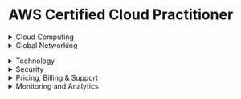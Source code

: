 # AWS Certified Cloud Practitioner 

<details><summary>Cloud Computing</summary>
<p>

## Cloud Computing

**Cloud Computing:** On demand delivery of IT resources over the internet.

***Advantages of Cloud Computing***

* **Go global in minutes:** You can deploy applications around the world in minutes while providing customers with low latency.
* **Trade upfront expense for variable expense:** You only pay for computing resources consumed instead of investing heavily on data centres or servers not knowing you will use them or not.
* **Stop guessing capacity:** Capacity is matched to demand.
* **Benefit from massive economies of scale:** Volume discounts are passed which translates  to lower pay-as-you-go prices.
* **Increased speed and agility:** You can innovate quickly and deliver applications faster.
* **Stop spending money running and maintaining data centers:**

***Benefits of Cloud Computing***

* **High Availability:** High Available systems are desiggned to operate continously without failure for a long time by reducing and managing failure.
* **Elasticity:** You can provision only what need then grow or shrink on demand.
* **Agility:** All services give you access to help you innovate faster, giving you speed to market.
* **Durability:** Data remains intact without corruption.

***Cloud Computing Models***

* **Infrastructure as a Service (IaaS):** Contains basic building locks for cloud IT that can be rented *e.g.* Amazon EC2, EC2 Baremetal, Amazon ECS
* **Platfrorm as a Service(PaaS):** Enables you develop software using web-based tools without worrying about underlying infrastructure *e.g.* AWS Cloud9, Elastic Beanstalk
* **Software as a Service(SaaS):** Provides you with completed product managed and run by a service provider *e.g.* Amazon SageMaker, AWS WordDocs. AWS Fargate, AWS Amplify

***Cloud Computing Deployment Models***

* **Cloud-based deployment:** Migrate all existing applications to cloud or design and build new applications on cloud.
* **On-Prem/Private cloud deployment:** Resources are deployed on prenises by using virtualization and resource management tools.
* **Hybrid deployment:** Connects cloud based resources to on-prem infrastructure. Supported by AWS Direct Connect.


</p>
</details>

<details><summary>Global Networking</summary>
<p>

## Global Networking

* **Regions:** They are isolated geographical areas containing AWS resources. Its characteristics are: </br>
      - They are fully independent and isolated.</br>
      - They are resource and service specific.</br>
When choosing a region for services, data and application consider these factors:</br>
      - Compliance.</br>
      - Proximity of customers.</br>
      - Available services/features within a region.</br>
      - Pricing.</br>

* **Availability Zones:** A single or a group of data centres within a region. It contains servers which you can rent and is where you provision resources and deploy applications. Its characteristics are:
     - They are physically separated.
     - They are connected through low latency links.
     - They are fault tolerant.
     - They allow for high availability.

* **Edge Locations:** Locations used to store cached copies of content close to customers for faster delivery. This is made possible through *Amazon CloudFront* (is a content delivery network to deliver data, video, applications and APIs with low latency and high transfer speeds </br>
It *reduces latency* (time between user request and resulting response) and *speeds up delivery of application.*</br>
There are more edge locations than regions and availability zones.

### How to Provision AWS Resources.


 
</p>
</details>


</p>
</details>

<details><summary>Technology</summary>
<p>

## Technology.

### Compute 

1. **Elastic Compute Cloud (EC2)**
Allows you one to reny and manage virtual servers in the cloud. It provides secure, resizable compute capacity in the cloud as EC2 instances.<br/> 
*Servers* are the physical compute hardware running in a data center.<br/> 
*Instances* are not considered serverless because they exist on a server in a datacentre.<br/> 

* **Accesing EC2 Instance**
1. AWS Management Console
2. Secure Shell (SSH)
3. EC2 Instance Connect (EIC)
4. AWS Systems Manager

* **Amazon EC2 Instance Families**
1. *General purpose*
2. *Compute Optimized*
3. *Memory Optimized*
4. *Accelerated Computing instances*
5. *Storage Optimized*
6. *Storage Optimized*

* **Amazon EC2 Pricing**
1. *On Demand*
2. *Savings Plan*
3. *Reserved Instances*
4. *Spot Instances*
5. *Dedicated Host*

2. **Amazon Lightsail:** managed virtual server service. Friendly version of EC2.

#### Serverless
1. **AWS Lambda:** a serverless, event-driven compute service that lets you run code for virtually any type of application or backend service without provisioning or managing servers.

#### Containers
1. **Elastic Container Service (ECS):** fully managed container orchestration service that simplifies your deployment, management, and scaling of containerized applications.
2. **Elastic Container Registry (ECR):** a fully managed container registry offering high-performance hosting, so you can reliably deploy application images and artifacts anywhere
3. **ECS Fargate:** serverless compute engine for containers. Comaptible with EKS and ECS
4. **Elastic Kubernetes Servise (EKS):** a managed Kubernetes service that makes it easy for you to run Kubernetes on AWS and on-premises

#### High Performance Computing Services
1. Nitro System
2. Bare Metal inatances

### Storage

#### Block Storage

#### File Storage 


#### Object Storage 
1. **Amazon Simple Service Storage (S3):**


### Databases
1. **Amazon Relational Database Service(RDS):** service that enables managing your databases in the cloud, not a database itself. It supports 6 SQL database types Amazon Aurora, PostgreSQL, MySQL, MariaDB, Oracle Database, and SQL Server.
2. **Amazon Dynamo DB:**  a fully managed, serverless, key-value NoSQL database designed to run high-performance applications at any scale. DynamoDB offers built-in security, continuous backups, automated multi-Region replication, in-memory caching, and data import and export tools. Is *serverless* For cases requiring high performance and scaling.
3. **Amazon Aurora:** Enterprise-class relational database. Compatible with MySQL and PostgreSQL. 5X faster than starndard MySQL and 3X than starndard PostgreSQL.
4. **Amazon RedShift:** Data warehousing service you can use for big data and analytics.<br>

***Additional Database Services***
* Amazon DocumentDB (with Mongo DB compatibility)
* Amazon Neptune
* Amazon Quantum Ledger Database
* Amazon Managed Blockchain
* Amazon ElasticCache
* Amazon DynamoDB Accelerator

### Machine Learning and AI Services
1. **Amazon Sagemaker:** fully managed service to build, train and deploy machine learning models at scale. *Frameworks include* Apache MXNet on AWS, TensorFlow on AWS, pYTorch on AWS.
2. **Amazon SageMaker Ground Truth:** is a data labelling service that will have humans lael a dataset that will be used to train machine learning models.
3. **Amazon Augmented AI:** allows you to conduct a human review of machine learning (ML) systems to guarantee precision.
4. **Amazon CodeGuru:** machine learning code analysis service. Performs code reviews and will suggest improvements to be made.
5. **Amazon Lex:** conversion interface service that one can build voice and text chatbots.
6. **Amazon Personalize:** real time recommendation service. Technology used in Amazon to shop.
7. **Amazon Polly:** text-speech service. Upload text and audio file spoken by synthesized voice is generated.
8. **Amazon Rekognition:** image and voice recognition service. Analyze images and videos to detect and label obbjects.
9. **Amazon Transcribe:** speech to text service.
10. **Amazon Textract:** automatically extracts text, handwriting, and data from scanned documents
11. **Amazon Translate:** neural machine learning translation service.
12. **Amazon Comprehend:** it is a Natural Language Processor (NLP) service used to uncover valuable insights and connections in text.
13. **Amazon Forecast:** time-series forecasting service based on machine learning (ML) and built for business metrics analysis.
14. **Amazon Deep Learning AMIs:** provides ML practitioners and researchers with a curated and secure set of frameworks, dependencies, and tools to accelerate deep learning on Amazon EC2. 
15. **Amazon Deep Learning Container:** docker images that are preinstalled and tested with the latest versions of popular deep learning frameworks
16. **AWS DeepComposer:** ML enables musical keyboard.
17. **AWS DeepLens:** video camera that uses deep-learning. 
18. **AWS DeepRacer:** toy race car that can be powered with ML to perform automomous driving.
19. **Amazon Elastic Inference:** allows you to attach low-cost GPU-powered acceleration to Amazon EC2 and SageMaker instances or Amazon ECS tasks, to reduce the cost of running deep learning inference by up to 75%.
20. **Amazon Fraud Detector:** fully managed fraud detection service.
21. **Amazon Kendra:** enterprise ML search engine service. It uses natural language to suggest answers to question instead of jsut simple keyword matching.

### Big Data and Analytics Services
1. **Amazon Athena:** serverless interactive query service. Take CSV and JSON files in S3  bucket and load them to temporary SQL tables which you can run SQL queries,
2. **Amazon CloudSearch:** fully managed search service. Add search to service.
3. **Amazon Elasticsearch Service (ES):** managed Elasticsearch cluster. It is an open source full-text search engine. Robust than CloudSearch but requires more server and operational maintenance.
4. **Amazon Elastic MapReduce (EMR):** used for data analysis and processing. Can create reports like Redshift but suited when transforming unstructured data to structured data on the fly.
5. **Kinesis Data Streams:** real time data streaming data service. For real time analytics, click streams and ingesting data from IoT devices.
6. **Kinesis Firehose:** serverless and simpler version of Data Streams. 
7. **Amazon Kinesis Data Analytics:** allows you run queries against dta that is flowing through real time stream so as to create reports and analysis on emerging data.
8. **Amazon Kinesis Video Streams:** allows to analyze or apply processing on real-time streaming video.
9. **Managed Kafka Service (MSK):** fully managed Kafka Service.
10. **Redshift:** petabyte size data warehouse. Quickly generate analytics or reports from large amount of data.
11. **Amazon Quicksight:** business intelligence (BI) dashboard. Requires little to know programming knowledge and connect to different databases.
12. **AWS Data Pipeline:** automates the movement of data. Move data between compute and storage services.
13. **AWS Glue:** is an Extract, Transform, Load Service. move data from a location that need transformation before getting to the final destination. Like DMS but more robust.
14. **AWS Lake Formation:** centralized, curated and secured repository that stores data until neede.
15. **AWS Data Exchange:** catalogue for third party data sets. You can download for free subscribe or purcase datasets.












### Cloud Architecture
* ***High Availability*** Ability for service to remain available by ensuring no single point of failure. Ensure certain level of performance.
1. **Elastic Load Balancer:** automatically distributes your incoming traffic across multiple targets, such as EC2 instances, containers, and IP addresses, in one or more Availability Zones. <br>
Monitors the health of its registered targets, and routes traffic only to the healthy targets.<br> 
Elastic Load Balancing scales your load balancer capacity automatically in response to changes in incoming traffic.

* ***High Scalability*** Increase capacity based on the increasing demand of traffic, memory and computing power.<br>
- *vertical scaling* - upgrade to bigger server
- *horizontal scaling* - add more servers of the same size

* ***High Elasticity*** Ability to automatically increase or decrease capacity based on the current demand or traffic, memory and computing power
- *scaling out* - add more servers of the same size
- *scaling in* - Removing underutilized servers of the same size
1. **Auto Scaling Groups:** AWS feature that automatically adds and removes servers based on scaling rules you define on metrics

* ***Highly Fault Tolerant:***  Ability for service to ensure there is no point of failure. Prevent the chance of failure
- *fail-overs* when you plan to shift traffic to redundant system incase primary system fails.
1. **RDS Multi-AZ**  run duplicate standby database in another AZ incase primary database fails.

* ***High Durability*** Recover from disaster and prevent loss of data.
1. **CloudEndure Disaster Recovery** replicates machines into low-cost staging area in target AWS account and preffered region for fast recovery.

* ***Business Continuity Plan*** documet outlining how business will operate during unplanned service distruption.
- *Recovery Point Objective* maximum amount of data loss
- *Recovery Time Objective* maximum amount of downtime business can tolerate witout financial loss

* ***Disaster Recovery Options***
1. **Backup & Restore** *(RTO/RPO):hours*
- Lower Priority use cases.
- Provision all AWS Resources
- Restores backup after event
- cost $
2. **Pilot Light** *(RTO/RPO):10min*
- Data live
- Services idle
- Provision some AWS resources and scale after event
- Cost $$
3. **Warm Standby** *(RTO/RPO):minutes*
- Always running but smaller
- Business critical
- Scale AWS resources after event
- Cost $$$
4. **Multi-site active/active** *(RTO/RPO):realtime*
- Zero downtime
- Near zero data loss
- Mission critical servers
- Cost $$$$


</p>
</details>


<details><summary>Security</summary>
<p>

## Security

### Shared Responsibility Model
#### AWS Responsiilty (Security Of The Cloud)

#### Customer's Responsibility (Security In The Cloud)

### User Permsissions and Acces
1. **AWS Root User**
2. **AWS Identity and Access Management**
3. **IAM Users**
4. **IAM Policies** 
5. **IAM Groups**
6. **IAM Roles**

### AWS Organizations
- Provides centaralized management of AWS accounts
- Consolidated billing (bulk discounts)
- Implement hierachal groupingg of accounts
Use *service control policies* to centrally control pernmissions for the accounts in organization.

### Compliance 
1. **AWS Artifact:** service that provides on demand access to AWS security and compliance reports and select online agreements. Has two sections:
* *AWS Artifact Agreements*
* *AWS Artifact Reports* 

To get resources, get whitepapers, documentation and learn more about AWS compliance go to *compliance centre*

### Denial of  Service Attacks
1. **AWS Shield:** protects applications against DDoS attacks. Provides two levels;
* *AWS Shield Starndard:* protects all customers from common, frequent attacks at no cost.
* *AWS Shield Advance:* paid service that provides detailed attack diagnosis and ability to detect and mitigate sophisticated attacks. For higher levels of protection against attacks targeting your web applications running on Amazon EC2, Elastic Load Balancing (ELB), CloudFront, and Route-53 resources, you can subscribe to AWS Shield Advanced. 
2. **AWS Config:**

### Encryption
1. **AWS Key Management Service(KMS):** enables creation and management of encryption keys. Intergrates with *AWS Cloudtrail* to provide logs to help meet regulation and compliance.

### Additional Security Services
1. **Amazon Inspector:** automated vulnerability management service that continually scans AWS workloads for software vulnerabilities and unintended network exposure.
2. **Amazon GuardDuty:** threat detection service that continuously monitors your AWS accounts and workloads for malicious activity and delivers detailed security findings for visibility and remediation.
3. **AWS WAF:** helps you protect against common web exploits and bots that can affect availability, compromise security, or consume excessive resources. Uses *web Access Control List(ACL)* to lock or allow traffic.

### Security Design Principles
1. Implement a strong identity foundation.
2. Enable traceability.
3. Apply security at all layers.
4. Automate security best practices.
5. Protect data in transit and at rest.
6. Keep people away from data.
7. Prepare for security events.

</p>
</details>

<details><summary>Pricing, Billing & Support</summary>
<p>

## Pricing, Billing & Support

### Support Plans
1. **Basic Support**
2. **Developer Support**
3. **Business Support**
4. **Enterprise Support**

## Billing and Pricing
1. **Consolidated Billing:** feature of *AWS Organizations* that allows to pay for multiple accounts with one bill<br>
No additional cost<br>
Use *Cost Explorer* to visualize usage for consolidated billing<br>
Allows for *Volume Discounts* the more you use the more you save.
2. **AWS Free-Tier:** allows users to use AWS at no cost 
3. **AWS Credits** equivalent of USD on AWS platform
4. **AWS Cost Explorer**  lets you visualize and manage your AWS costs and usage over time. Offers historical records but also creates forecasts and savings recommendations
5. **AWS Budgets** gives ability to set up alerts if you exceed or are approaching your defines budget. Can be used for forecast costs but is limited compared to Cost Explorer or doing analysis with AWS Cost and Usage Reports along with BI
6. **AWS Budget Reports** used alongside AWS Budget to create and send daily, weekly or monthly reports to monitor performance of AWS Budget emailed to user.
7. **AWS Cost and Usage Report:** generate detailed spreadsheet enabling one understand and analyse AWS costs.
- Places the reports into S3
- Use Athena to turn the report to queriable database.
- Use QuickSight to visualize billing and data as graphs.
8. **Cost Allocation Tags:** optional metadata that can be attached to AWS resource so when you generate out a Cost and Usage Report you can use the data to better analyze your data. Two types of tags user-defined and AWS generated.
9. **Billing Alarms:** create alarms in Cloudwatch to monitor speed.

### Additional Definitions
1. **Service Health Dashboard:** shows the general status of AWS services
2. **AWS Personal Health Dashboard:** provides alerts and guidance for AWS events that might affect your environment. Available for alll customers. You can use alerts to get notified.
3. **AWS Abuse** *AWS Trust & Safety* is ateam that deals specifically with abuses occuring in AWS platform for the following issues spam, port-scanning, Denial-of-Service (DoS) attack, intrusion attempts, hosting prohibited content, distributed content.
4. **Service Level Agreements(SLA):** formal commitment about the expected level of service between a customer and provider. If needs not met customer eligible for compensation in terms of *Financial or Service Credits*
* *Service Level Indicator(SLI)* measure/measurement that indicates what measure of performance is getting at any given time *e.g* uptime, performance, availability, throughput, latency, error rate, durability and correctness
* *Service Level Objective(SLO):* objective the provider has agreed to meet. Represented as a specific percentage over a period of time
5. **AWS Partner Network:** global partner program for AWS. Joining APN will open org for business oppotunities and allows exclusive training and marketing events. You can be:
- *Consulting Partner* help companies utilize AWS.
- *Technology Partner* build technology on top of AWS as a service offering.<br>
Partner belongs to specific tier: *Select, Advanced or Premier.*
The tiers have different knowledge requirements.
6. **AWS Pricing APIs** There are two versions of API thata you can use to progammatically access pricing info
- *Query API* pricing API via JSON
- *Batch API* price list API via HTML

* You can subscribe to *Amazon Simple Notification Service(SNS)* notifications to get alerts when prices for service change.


</p>
</details>

<details><summary>Monitoring and Analytics</summary>
<p>

## Monitoring and Analytics
1. **AWS Trusted Advisor** recommendation tool that automatically and actively monitors AWS account and provide actional recommendation.<br>
7 Trusted Advisor Checks (*MFA root account, security groups, s3 bucket permissions, RDS Public Snapshots, IAM use, service limits*) for basic and developer ad all for business and enterprise.

*Categories of Trust Advisor*
* Cost Optimization
* Performance
* Security
* Fault Tolerance
* Service Limits
2. **AWS Cloudwatch:**
3. **AWS Cloudtrail:**

</p>
</details>






